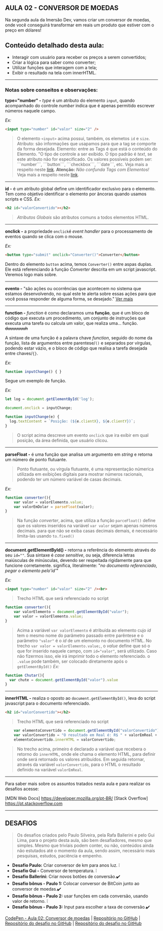 AULA 02 - CONVERSOR DE MOEDAS
---

Na segunda aula da Imersão Dev, vamos criar um conversor de moedas, onde você conseguirá transformar em reais um produto que estiver com o preço em dólares!

## Conteúdo detalhado desta aula:

- Interagir com usuário para receber os preços a serem convertidos;
- Criar a lógica para saber como converter;
- Utilizar funções que interagem com a tela;
- Exibir o resultado na tela com innerHTML.


---

### Notas sobre conseitos e observações:

**type="number" -** _type_ é um atributo do elemento ```input```, quando acompanhado do controle _number_ indica que é apenas permitido escrever números naquele campo.

_Ex:_
~~~html
<input type="number" id="valor" size="2" />
~~~
>O elemento ```<input>``` acima possui, também, os elemetos ```id``` e ```size```. 
>Atributo: são informações que usapamos para que a tag se comporte da forma desejada.
>Elemento: entre as Tags é que está o conteúdo do Elemento.
>"O tipo de controle a ser exibido. O tipo padrão é _text_, se este atributo não for especificado. Os valores possíveis podem ser: ´´´number´´´, ´´´button´´´, ´´´checkbox´´´, ´´´date´´´, etc. Veja mais a respeito neste [link](https://developer.mozilla.org/pt-BR/docs/Web/HTML/Element/input). 
>**Atenção:** _Não confunda Tags com Elementos!_
 Veja mais a respeito neste [link](https://tableless.github.io/iniciantes/manual/html/oquetags.html).


---

**id -** é um atributo global define um identificador exclusivo para o elemento. Tem como objetivo identificar o elemento por âncoras quando usamos scripts e CSS.
_Ex:_
~~~html
<h2 id="valorConvertido"></h2>
~~~
>_Atributos Globais_ são atributos comuns a todos elementos HTML.


---

**onclick -** a propriedade ```onclick```é _event handler_ para o processamento de eventos quando se clica com o mouse.

_Ex:_
~~~html
<button type="submit" onclick="Converter()">Converter</button>
~~~

Dentro do elemento ```button``` acima, temos ```Converter()``` entre aspas duplas. Ele está referenciando à função _Converter_ descrita em um script javascript. Veremos logo mais sobre.


---

**evento -** "são ações ou ocorrências que acontecem no sistema que estamos desenvolvendo, no qual este te alerta sobre essas ações para que você possa responder de alguma forma, se desejado." [Ver mais](https://developer.mozilla.org/pt-BR/docs/Learn/JavaScript/Building_blocks/Events)


---

**function -** _function_ é como declaramos uma **função**, que é um bloco de código que executa um procedimento, um conjunto de instruções que executa uma tarefa ou calcula um valor, que realiza uma... função. ~~duuuuuuuh~~

A sintaxe de uma função é a palavra chave _function_, seguido do nome da função, lista de argumentos entre parentese/```()```  e separados por vírgulas, podendo estar vázio, e o bloco de código que realisa a tarefa desejada entre chaves/```{}```.

_Ex:_
~~~javascript
function inputChange() { }
~~~
Segue um exemplo de função.

_Ex:_ 
~~~javascript
let log = document.getElementById('log');

document.onclick = inputChange;

function inputChange(e) {
  log.textContent = `Posição: (${e.clientX}, ${e.clientY})`;
}
~~~
>O script acima descreve um evento ```onclick``` que ira exibir em qual posição, da área definida, que usuário clicou.


---

**parseFloat -** é uma função que analisa um argumento em _string_ e retorna um número de ponto flutuante.
>Ponto flutuante, ou vírgula flutuante, é uma representação númerica utilizada em exibições digitais para mostrar números racionais, podendo ter um número variável de casas decimais.

_Ex:_
~~~javascript
function converter(){
  	var valor = valorElemento.value;
  	var valorEmDolar = parseFloat(valor);
}
~~~
>Na função _converter_, acima, que utiliza a função ```parceFloat()``` define que os valores inseridos na variável ```var valor``` sejam apenas números decimais. para que não se exiba casas decimais demais, é necessário limita-las usando ```to.fixed()```


---

**document.getElementById() -** retorna a referência do elemento através do seu ```id=""```. Sua sintaxe é _case sensitive_, ou seja, diferencia letras maiúsculas de minúsculas, devendo ser respeitada rigidamente para que funcione corretamente. significa, literalmente: "_no documento referenciado, pegar o elemento pelo'id'_"

_Ex:_
~~~html
<input type="number" id="valor" size="2" /><br>
~~~
>Trecho HTML que será referenciado no script

~~~javascript
function converter(){
	var valorElemento = document.getElementById("valor");
  	var valor = valorElemento.value;
}
~~~
>Acima a variável ```var valorElemento``` é atribuída ao elemento cujo _id_ tem o mesmo nome do parâmetro passado entre parêntese e o parâmetro ```"valor"``` é o _id_ de um elemonto no documento HTML.
>No trecho ```var valor = valorElemento.value;```, o _value_ define que só o que for inserido naquele campo, com ```id="valor"```, será utilizado. Caso não fizermos isso, ele irá imprimir todo o elemento referenciado. o ```.value``` pode também, ser colocado diretamente após o ```getElementById()```
_Ex:_
~~~javascript
function Chutar(){
  var chute = document.getElementById("valor").value
}
~~~


---

**innerHTML -** realiza o oposto ao ```document.getElementById()```, leva do script javascript para o documento referenciado.
~~~html
<h2 id="valorConvertido"></h2>
~~~
>Trecho HTML que será referenciado no script

~~~javascript
    var elementoConvertido = document.getElementById("valorConvertido");
    var valorConvertido = "O resultado em Real é: R$ " + valorEmReal + "!";
    elementoConvertido.innerHTML = valorConvertido;
~~~
>No trecho acima, primeiro é declarado a variável que recebera o retorno do ```innerHTML```, onde ele chama o elemento HTML, para definir onde será retornado os valores atribuídos. Em seguida retornar, através da variável ```valorConvertido```, para o HTML o resultado definido na variável ```valorEmReal```.


---

Para saber mais sobre os assuntos tratados nesta aula e para realizar os desafios acesse:

[MDN Web Docs] https://developer.mozilla.org/pt-BR/
[Stack Overflow] https://pt.stackoverflow.com


---

## DESAFIOS

>Os desafios criados pelo Paulo Silveira, pela Rafa Ballerini e pelo Gui Lima, para o projeto desta aula, são bem desafiadores, mesmo que simples. Mesmo que trivíais podem conter, ou não, conteúdos ainda não estutados até o momento da aula, sendo assim, necessário mais pesquisas, estudos, paciência e empenho.

- **Desafio Paulo:** Criar conversor de km para anos luz. ❕
- **Desafio Gui -** Conversor de temperatura. ❕
- **Desafio Ballerini:** Criar novos botões de conversão.✔️
- **Desafio bônus - Paulo 1:** Colocar conversor de BitCoin junto ao conversor de moedas.✔️
- **Desafio bônus - Paulo 2:** usar funções em cada conversão, usando valor de retorno. ❕
- **Desafio bônus - Paulo 3:** Input para escolher a taxa de conversão.✔️

[CodePen - Aula 02: Conversor de moedas](https://codepen.io/lannyer/pen/PoJLLMg?editors=0010) | [Repositório no GitHub](https://github.com/Lannyer/imersaodev3/tree/master/Aula2.0-Conversor) | [Repositório do desafio no GitHub](https://github.com/Lannyer/imersaodev3/tree/master/Aula2.1-ConversorDesafioGui) | [Repositório do desafio no GitHub](https://github.com/Lannyer/imersaodev3/tree/master/Aula2.2-ConversorDesafioPaulo)